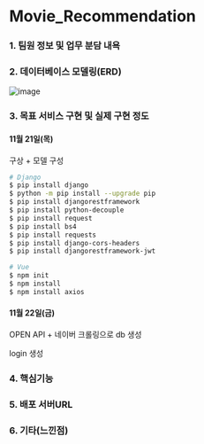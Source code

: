 # Movie_Recommendation

### 1. 팀원 정보 및 업무 분담 내욕



### 2. 데이터베이스 모델링(ERD)

![image](https://user-images.githubusercontent.com/52685278/69401360-3d89eb80-0d38-11ea-9142-398bc0985974.png)



### 3. 목표 서비스 구현 및 실제 구현 정도

#### 11월 21일(목)

구상 + 모델 구성

```bash
# Django
$ pip install django
$ python -m pip install --upgrade pip
$ pip install djangorestframework
$ pip install python-decouple
$ pip install request
$ pip install bs4
$ pip install requests
$ pip install django-cors-headers
$ pip install djangorestframework-jwt

# Vue
$ npm init
$ npm install
$ npm install axios
```


#### 11월 22일(금)

OPEN API + 네이버 크롤링으로 db 생성

login 생성



### 4. 핵심기능



### 5. 배포 서버URL



### 6. 기타(느낀점)

